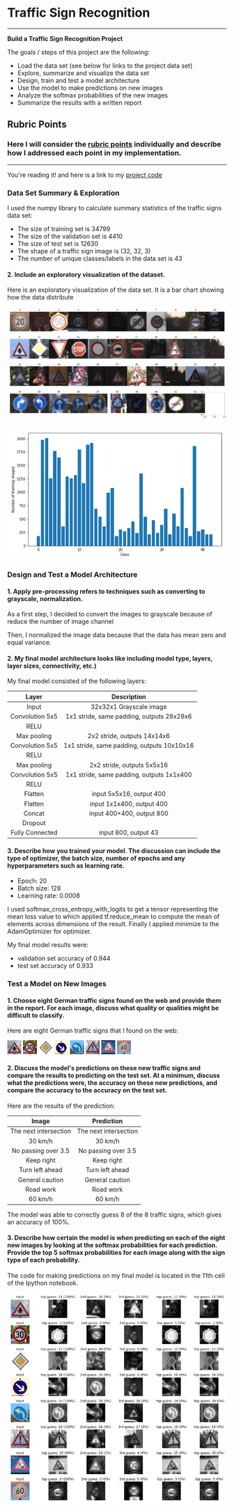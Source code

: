# **Traffic Sign Recognition** 



---

**Build a Traffic Sign Recognition Project**

The goals / steps of this project are the following:
* Load the data set (see below for links to the project data set)
* Explore, summarize and visualize the data set
* Design, train and test a model architecture
* Use the model to make predictions on new images
* Analyze the softmax probabilities of the new images
* Summarize the results with a written report


[//]: # (Image References)

[image1]: ./examples/visualization.PNG "Visualization"
[image2]: ./examples/sings.PNG "Signs"
[image3]: ./examples/image1.png "Traffic Sign 1"
[image4]: ./examples/image2.png "Traffic Sign 2"
[image5]: ./examples/image3.png "Traffic Sign 3"
[image6]: ./examples/image4.png "Traffic Sign 4"
[image7]: ./examples/image5.png "Traffic Sign 5"
[image8]: ./examples/image6.png "Traffic Sign 6"
[image9]: ./examples/image7.png "Traffic Sign 7"
[image10]: ./examples/image8.png "Traffic Sign 8"
[image11]: ./examples/softmax.png "softmax"

## Rubric Points
### Here I will consider the [rubric points](https://review.udacity.com/#!/rubrics/481/view) individually and describe how I addressed each point in my implementation.  

---


You're reading it! and here is a link to my [project code](https://github.com/bariscansecim/CarND-Traffic-Sign-Classifier-Project/blob/master/Traffic_Sign_Classifier.ipynb)

### Data Set Summary & Exploration


I used the numpy library to calculate summary statistics of the traffic
signs data set:

* The size of training set is 34799
* The size of the validation set is 4410
* The size of test set is 12630
* The shape of a traffic sign image is (32, 32, 3)
* The number of unique classes/labels in the data set is 43

#### 2. Include an exploratory visualization of the dataset.

Here is an exploratory visualization of the data set. It is a bar chart showing how the data distribute

![alt text][image2]

![alt text][image1]

### Design and Test a Model Architecture

#### 1. Apply pre-processing refers to techniques such as converting to grayscale, normalization.

As a first step, I decided to convert the images to grayscale because of reduce the number of image channel


Then, I normalized the image data because that the data has mean zero and equal variance.


#### 2. My final model architecture looks like including model type, layers, layer sizes, connectivity, etc.)

My final model consisted of the following layers:

| Layer         		|     Description	        					| 
|:---------------------:|:---------------------------------------------:| 
| Input         		| 32x32x1 Grayscale image   					| 
| Convolution 5x5     	| 1x1 stride, same padding, outputs 28x28x6 	|
| RELU					|												|
| Max pooling	      	| 2x2 stride,  outputs 14x14x6 				    |
| Convolution 5x5	    | 1x1 stride, same padding, outputs 10x10x16    |
| RELU					|												|
| Max pooling	      	| 2x2 stride,  outputs 5x5x16 				    |
| Convolution 5x5	    | 1x1 stride, same padding, outputs 1x1x400     |
| RELU					|												|
| Flatten				| input 5x5x16, output 400		    			|
| Flatten				| input 1x1x400, output 400		    			|
| Concat				| input 400+400, output 800		    			|
| Dropout				|                           	    			|
| Fully Connected		| input 800, output 43                			|
 


#### 3. Describe how you trained your model. The discussion can include the type of optimizer, the batch size, number of epochs and any hyperparameters such as learning rate.

* Epoch: 			20
* Batch size: 		128
* Learning rate:	0.0008

I used softmax_cross_entropy_with_logits to get a tensor representing the mean loss value to which applied tf.reduce_mean to compute the mean of elements across dimensions of the result. Finally I applied minimize to the AdamOptimizer for optimizer.


My final model results were:
* validation set accuracy of 0.944
* test set accuracy of 0.933

 

### Test a Model on New Images

#### 1. Choose eight German traffic signs found on the web and provide them in the report. For each image, discuss what quality or qualities might be difficult to classify.

Here are eight German traffic signs that I found on the web:

![alt text][image3] ![alt text][image4] ![alt text][image5] ![alt text][image6] 
![alt text][image7] ![alt text][image8] ![alt text][image9] ![alt text][image10] 

#### 2. Discuss the model's predictions on these new traffic signs and compare the results to predicting on the test set. At a minimum, discuss what the predictions were, the accuracy on these new predictions, and compare the accuracy to the accuracy on the test set.

Here are the results of the prediction:

| Image			        |     Prediction	        					| 
|:---------------------:|:---------------------------------------------:| 
| The next intersection | The next intersection   						| 
| 30 km/h     			| 30 km/h										|
| No passing over 3.5	| No passing over 3.5							|
| Keep right	      	| Keep right					 				|
| Turn left ahead		| Turn left ahead     							|
| General caution		| General caution     							|
| Road work			    | Road work     							    |
| 60 km/h			    | 60 km/h    							        |


The model was able to correctly guess 8 of the 8 traffic signs, which gives an accuracy of 100%.

#### 3. Describe how certain the model is when predicting on each of the eight new images by looking at the softmax probabilities for each prediction. Provide the top 5 softmax probabilities for each image along with the sign type of each probability.

The code for making predictions on my final model is located in the 11th cell of the Ipython notebook.

![alt text][image11] 



